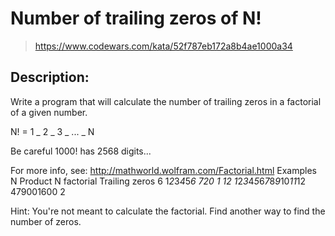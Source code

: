# Number of trailing zeros of N!

> https://www.codewars.com/kata/52f787eb172a8b4ae1000a34

## Description:

Write a program that will calculate the number of trailing zeros in a factorial of a given number.

N! = 1 _ 2 _ 3 _ ... _ N

Be careful 1000! has 2568 digits...

For more info, see: http://mathworld.wolfram.com/Factorial.html
Examples
N Product N factorial Trailing zeros
6 1*2*3*4*5*6 720 1
12 1*2*3*4*5*6*7*8*9*10*11*12 479001600 2

Hint: You're not meant to calculate the factorial. Find another way to find the number of zeros.
